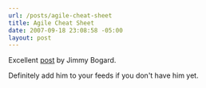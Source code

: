 ```yaml
---
url: /posts/agile-cheat-sheet
title: Agile Cheat Sheet
date: 2007-09-18 23:08:58 -05:00
layout: post
---
```


Excellent [post](http://feeds.feedburner.com/~r/GrabBagOfT/~3/158079288/agile-cheat-sheet.html) by Jimmy Bogard.

Definitely add him to your feeds if you don't have him yet.

